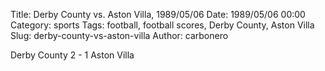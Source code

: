 Title: Derby County vs. Aston Villa, 1989/05/06
Date: 1989/05/06 00:00
Category: sports
Tags: football, football scores, Derby County, Aston Villa
Slug: derby-county-vs-aston-villa
Author: carbonero


Derby County 2 - 1 Aston Villa
